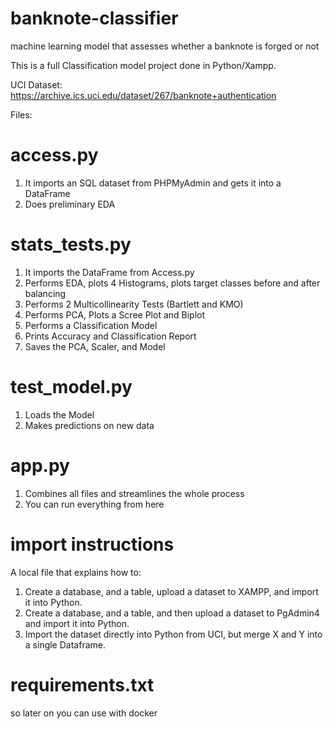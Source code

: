 # banknote-classifier
machine learning model that assesses whether a banknote is forged or not

This is a full Classification model project done in Python/Xampp.

UCI Dataset: https://archive.ics.uci.edu/dataset/267/banknote+authentication

Files: 

# access.py
1. It imports an SQL dataset from PHPMyAdmin and gets it into a DataFrame
2. Does preliminary EDA
   
# stats_tests.py
1. It imports the DataFrame from Access.py
2. Performs EDA, plots 4 Histograms, plots target classes before and after balancing
3. Performs 2 Multicollinearity Tests (Bartlett and KMO)
4. Performs PCA, Plots a Scree Plot and Biplot
5. Performs a Classification Model
6. Prints Accuracy and Classification Report
7. Saves the PCA, Scaler, and Model

# test_model.py
1. Loads the Model
2. Makes predictions on new data

# app.py
1. Combines all files and streamlines the whole process
2. You can run everything from here

# import instructions
A local file that explains how to:
1.  Create a database, and a table, upload a dataset to XAMPP, and import it into Python.
2.  Create a database, and a table, and then upload a dataset to PgAdmin4 and import it into Python.
3.  Import the dataset directly into Python from UCI, but merge X and Y into a single Dataframe.

# requirements.txt
so later on you can use with docker


